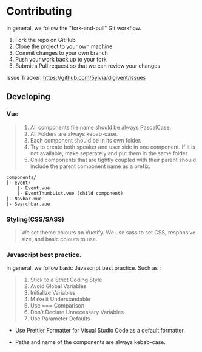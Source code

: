 # Contributing

In general, we follow the "fork-and-pull" Git workflow.

1. Fork the repo on GitHub
2. Clone the project to your own machine
3. Commit changes to your own branch
4. Push your work back up to your fork
5. Submit a Pull request so that we can review your changes

Issue Tracker: https://github.com/5ylvia/digivent/issues


## Developing
### Vue

>1. All components file name should be always PascalCase.
>2. All Folders are always kebab-case.
>3. Each component should be in its own folder.
>4. Try to create both speaker and user side in one component.
>If it is not available, make seperately and put them in the same folder.
>5. Child components that are tightly coupled with their parent should include the parent component name as a prefix.
```
components/
|- event/
    |- Event.vue
    |- EventThumbList.vue (child component)
|- Navbar.vue
|- Searchbar.vue
```
### Styling(CSS/SASS)
> We set theme colours on Vuetify.
> We use sass to set CSS, responsive size, and basic colours to use.

### Javascript best practice.

In general, we follow basic Javascript best practice. Such as :
>1. Stick to a Strict Coding Style
>2. Avoid Global Variables
>3. Initialize Variables
>4. Make it Understandable
>5. Use === Comparison
>6. Don’t Declare Unnecessary Variables
>7. Use Parameter Defaults

* Use Prettier Formatter for Visual Studio Code as a default formatter.

* Paths and name of the components are always kebab-case.
 
